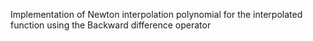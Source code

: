Implementation of Newton interpolation polynomial for the interpolated function using the Backward difference operator
